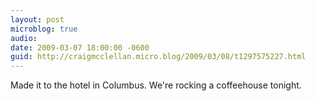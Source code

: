 ```yaml
---
layout: post
microblog: true
audio: 
date: 2009-03-07 18:00:00 -0600
guid: http://craigmcclellan.micro.blog/2009/03/08/t1297575227.html
---
```

Made it to the hotel in Columbus.  We're rocking a coffeehouse tonight.
